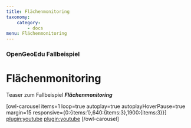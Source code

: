 ```yaml
---
title: Flächenmonitoring
taxonomy:
    category:
        - docs
menu: Flächenmonitoring
---
```


### OpenGeoEdu Fallbeispiel

# Flächenmonitoring

Teaser zum Fallbeispiel ***Flächenmonitoring***

[owl-carousel items=1 loop=true autoplay=true autoplayHoverPause=true margin=15 responsive={0:{items:1},640:{items:3},1900:{items:3}}]
[plugin:youtube](https://youtu.be/fwrLTp219pA)
[plugin:youtube](https://youtu.be/cdQBExfR5qo)
[/owl-carousel]
<!--
<div class="embed-responsive embed-responsive-16by9">
<iframe class="responsive-item" src="//slides.com/opengeoedu/teaser-flaechenmonitoring/embed?style=light" width="576" height="420" scrolling="no" frameborder="0" webkitallowfullscreen mozallowfullscreen allowfullscreen></iframe>
</div>
-->
